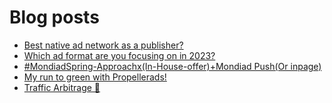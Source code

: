 # Blog posts
<!-- BLOG-POST-LIST:START -->
- [Best native ad network as a publisher?](https://afflift.com/f/threads/best-native-ad-network-as-a-publisher.10533/)
- [Which ad format are you focusing on in 2023?](https://afflift.com/f/threads/which-ad-format-are-you-focusing-on-in-2023.10515/)
- [#MondiadSpring-Approachx&lpar;In-House-offer&rpar;+Mondiad Push&lpar;Or inpage&rpar;](https://afflift.com/f/threads/mondiadspring-approachx-in-house-offer-mondiad-push-or-inpage.10561/)
- [My run to green with Propellerads!](https://afflift.com/f/threads/my-run-to-green-with-propellerads.10440/)
- [Traffic Arbitrage 🚀](https://afflift.com/f/threads/traffic-arbitrage-%F0%9F%9A%80.10641/)
<!-- BLOG-POST-LIST:END -->
